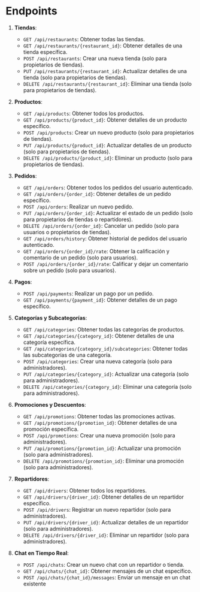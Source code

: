 # Endpoints

1. **Tiendas**:

   - `GET /api/restaurants`: Obtener todas las tiendas.
   - `GET /api/restaurants/{restaurant_id}`: Obtener detalles de una tienda específica.
   - `POST /api/restaurants`: Crear una nueva tienda (solo para propietarios de tiendas).
   - `PUT /api/restaurants/{restaurant_id}`: Actualizar detalles de una tienda (solo para propietarios de tiendas).
   - `DELETE /api/restaurants/{restaurant_id}`: Eliminar una tienda (solo para propietarios de tiendas).

2. **Productos**:

   - `GET /api/products`: Obtener todos los productos.
   - `GET /api/products/{product_id}`: Obtener detalles de un producto específico.
   - `POST /api/products`: Crear un nuevo producto (solo para propietarios de tiendas).
   - `PUT /api/products/{product_id}`: Actualizar detalles de un producto (solo para propietarios de tiendas).
   - `DELETE /api/products/{product_id}`: Eliminar un producto (solo para propietarios de tiendas).

3. **Pedidos**:

   - `GET /api/orders`: Obtener todos los pedidos del usuario autenticado.
   - `GET /api/orders/{order_id}`: Obtener detalles de un pedido específico.
   - `POST /api/orders`: Realizar un nuevo pedido.
   - `PUT /api/orders/{order_id}`: Actualizar el estado de un pedido (solo para propietarios de tiendas o repartidores).
   - `DELETE /api/orders/{order_id}`: Cancelar un pedido (solo para usuarios o propietarios de tiendas).
   - `GET /api/orders/history`: Obtener historial de pedidos del usuario autenticado.
   - `GET /api/orders/{order_id}/rate`: Obtener la calificación y comentario de un pedido (solo para usuarios).
   - `POST /api/orders/{order_id}/rate`: Calificar y dejar un comentario sobre un pedido (solo para usuarios).

4. **Pagos**:

   - `POST /api/payments`: Realizar un pago por un pedido.
   - `GET /api/payments/{payment_id}`: Obtener detalles de un pago específico.

5. **Categorías y Subcategorías**:

   - `GET /api/categories`: Obtener todas las categorías de productos.
   - `GET /api/categories/{category_id}`: Obtener detalles de una categoría específica.
   - `GET /api/categories/{category_id}/subcategories`: Obtener todas las subcategorías de una categoría.
   - `POST /api/categories`: Crear una nueva categoría (solo para administradores).
   - `PUT /api/categories/{category_id}`: Actualizar una categoría (solo para administradores).
   - `DELETE /api/categories/{category_id}`: Eliminar una categoría (solo para administradores).

6. **Promociones y Descuentos**:

   - `GET /api/promotions`: Obtener todas las promociones activas.
   - `GET /api/promotions/{promotion_id}`: Obtener detalles de una promoción específica.
   - `POST /api/promotions`: Crear una nueva promoción (solo para administradores).
   - `PUT /api/promotions/{promotion_id}`: Actualizar una promoción (solo para administradores).
   - `DELETE /api/promotions/{promotion_id}`: Eliminar una promoción (solo para administradores).

7. **Repartidores**:

   - `GET /api/drivers`: Obtener todos los repartidores.
   - `GET /api/drivers/{driver_id}`: Obtener detalles de un repartidor específico.
   - `POST /api/drivers`: Registrar un nuevo repartidor (solo para administradores).
   - `PUT /api/drivers/{driver_id}`: Actualizar detalles de un repartidor (solo para administradores).
   - `DELETE /api/drivers/{driver_id}`: Eliminar un repartidor (solo para administradores).

8. **Chat en Tiempo Real**:

   - `POST /api/chats`: Crear un nuevo chat con un repartidor o tienda.
   - `GET /api/chats/{chat_id}`: Obtener mensajes de un chat específico.
   - `POST /api/chats/{chat_id}/messages`: Enviar un mensaje en un chat existente
